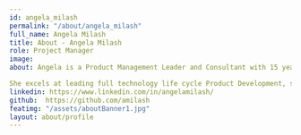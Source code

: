 ```yaml
---
id: angela_milash
permalink: "/about/angela_milash"
full_name: Angela Milash
title: About - Angela Milash
role: Project Manager
image: 
about: Angela is a Product Management Leader and Consultant with 15 years of experience partnering with organizations to deliver focused technical products and innovative solutions for Fortune 100 Organizations, Startups, B-Corps, and Nonprofits. She is passionate about using technology for good, is considered an expert in Agile Product Delivery and has delivered work for multiple areas such as Innovation Labs, Fintech, Digital Transformation, Legal Tech and Digital Forensics, Digital Health innovation, and for Vulnerable Populations, Compliance and Security, B2B, B2C, for clients like CapitalOne, the United Nations Tech Innovation Lab, UCSF, EY, VISA, Discover, Bain Consulting, to name a few.

She excels at leading full technology life cycle Product Development, strategy, and delivery being experienced building cloud data and software technology platforms, web and mobile apps, as well as new product introduction, design thinking and rapid prototyping, managing organizational development shifts and growth, workflow optimization, and Agile and Lean principles.
linkedin: https://www.linkedin.com/in/angelamilash/
github:  https://github.com/amilash
featimg: "/assets/aboutBanner1.jpg"
layout: about/profile
---
```

